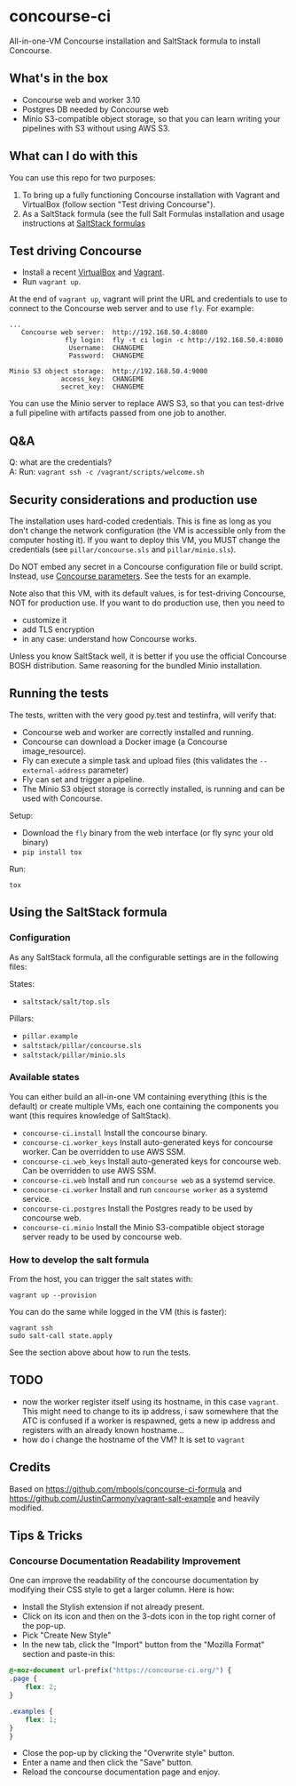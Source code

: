 # concourse-ci

All-in-one-VM Concourse installation and SaltStack formula to install Concourse.

## What's in the box

* Concourse web and worker 3.10
* Postgres DB needed by Concourse web
* Minio S3-compatible object storage, so that you can learn writing your pipelines with S3 without using AWS S3.

## What can I do with this

You can use this repo for two purposes:

1. To bring up a fully functioning Concourse installation with Vagrant and VirtualBox (follow section "Test driving Concourse").
2. As a SaltStack formula (see the full Salt Formulas installation and usage instructions at [SaltStack formulas]

## Test driving Concourse

* Install a recent [VirtualBox] and [Vagrant].
* Run `vagrant up`.

At the end of `vagrant up`, vagrant will print the URL and credentials to use to connect to the Concourse web server and to use `fly`. For example:

    ...
       Concourse web server:  http://192.168.50.4:8080
                  fly login:  fly -t ci login -c http://192.168.50.4:8080
                   Username:  CHANGEME
                   Password:  CHANGEME

    Minio S3 object storage:  http://192.168.50.4:9000
                 access_key:  CHANGEME
                 secret_key:  CHANGEME

You can use the Minio server to replace AWS S3, so that you can test-drive a full pipeline with artifacts passed from one job to another.

## Q&A

Q: what are the credentials?  
A: Run: `vagrant ssh -c /vagrant/scripts/welcome.sh`

## Security considerations and production use

The installation uses hard-coded credentials. This is fine as long as you don't change the network configuration (the VM is accessible only from the computer hosting it). If you want to deploy this VM, you MUST change the credentials (see `pillar/concourse.sls` and `pillar/minio.sls`).

Do NOT embed any secret in a Concourse configuration file or build script. Instead, use [Concourse parameters]. See the tests for an example.

Note also that this VM, with its default values, is for test-driving Concourse, NOT for production use. If you want to do production use, then you need to

* customize it
* add TLS encryption
* in any case: understand how Concourse works.

Unless you know SaltStack well, it is better if you use the official Concourse BOSH distribution. Same reasoning for the bundled Minio installation.

## Running the tests

The tests, written with the very good py.test and testinfra, will verify that:

* Concourse web and worker are correctly installed and running.
* Concourse can download a Docker image (a Concourse image_resource).
* Fly can execute a simple task and upload files (this validates the `--external-address` parameter)
* Fly can set and trigger a pipeline.
* The Minio S3 object storage is correctly installed, is running and can be used with Concourse.

Setup:

* Download the `fly` binary from the web interface (or fly sync your old binary)
* `pip install tox`

Run:

    tox

## Using the SaltStack formula

### Configuration

As any SaltStack formula, all the configurable settings are in the following files:

States:

* `saltstack/salt/top.sls`

Pillars:

* `pillar.example`
* `saltstack/pillar/concourse.sls`
* `saltstack/pillar/minio.sls`

### Available states

You can either build an all-in-one VM containing everything (this is the default) or create multiple VMs, each one containing the components you want (this requires knowledge of SaltStack).

* `concourse-ci.install` Install the concourse binary.
* `concourse-ci.worker_keys` Install auto-generated keys for concourse worker. Can be overridden to use AWS SSM.
* `concourse-ci.web_keys` Install auto-generated keys for concourse web. Can be overridden to use AWS SSM.
* `concourse-ci.web` Install and run `concourse web` as a systemd service.
* `concourse-ci.worker` Install and run `concourse worker` as a systemd service.
* `concourse-ci.postgres` Install the Postgres ready to be used by concourse web.
* `concourse-ci.minio` Install the Minio S3-compatible object storage server ready to be used by concourse web.

### How to develop the salt formula

From the host, you can trigger the salt states with:

    vagrant up --provision

You can do the same while logged in the VM (this is faster):

    vagrant ssh
    sudo salt-call state.apply

See the section above about how to run the tests.

## TODO

- now the worker register itself using its hostname, in this case `vagrant`. This might need to change to its ip address, i saw somewhere that the ATC is confused if a worker is respawned, gets a new ip address and registers with an already known hostname...
- how do i change the hostname of the VM? It is set to `vagrant`

## Credits

Based on https://github.com/mbools/concourse-ci-formula and https://github.com/JustinCarmony/vagrant-salt-example and heavily modified.

## Tips & Tricks

### Concourse Documentation Readability Improvement

One can improve the readability of the concourse documentation by modifying their CSS style to get a larger column. Here is how:

- Install the Stylish extension if not already present.
- Click on its icon and then on the 3-dots icon in the top right corner of the pop-up.
- Pick "Create New Style"
- In the new tab, click the "Import" button from the "Mozilla Format" section and paste-in this:
```css
@-moz-document url-prefix("https://concourse-ci.org/") {
.page {
    flex: 2;
}

.examples {
    flex: 1;
}
}
```

- Close the pop-up by clicking the "Overwrite style" button.
- Enter a name and then click the "Save" button.
- Reload the concourse documentation page and enjoy.


[VirtualBox]: https://www.virtualbox.org
[Vagrant]: https://www.vagrantup.com
[concourse-ci]: http://concourse-ci.org
[Concourse parameters]: http://concourse-ci.org/single-page.html#parameters
[SaltStack formulas]: http://docs.saltstack.com/en/latest/topics/development/conventions/formulas.html
